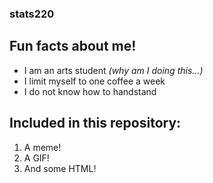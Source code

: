 ### **stats220**

## Fun facts about me!

* I am an arts student *(why am I doing this...)*
* I limit myself to one coffee a week
* I do not know how to handstand

## **Included in this repository:**

1. A meme!
2. A GIF! 
3. And some HTML!
